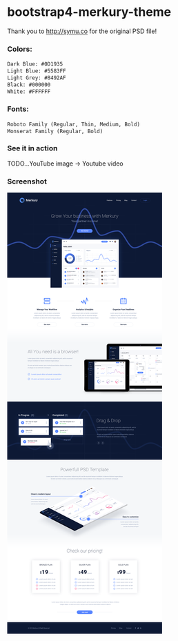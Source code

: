 # bootstrap4-merkury-theme

Thank you to http://symu.co for the original PSD file!

### Colors:
```
Dark Blue: #0D1935
Light Blue: #5583FF
Light Grey: #8492AF
Black: #000000
White: #FFFFFF
```

### Fonts:
```
Roboto Family (Regular, Thin, Medium, Bold)
Monserat Family (Regular, Bold)
```

### See it in action

TODO...YouTube image -> Youtube video

### Screenshot

![Merkury Theme Screenshot](merkury-theme/assets/img/screenshot-bootstrap4-merkury-theme.png)
